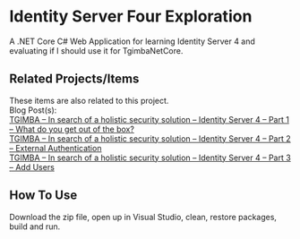 # Identity Server Four Exploration
A .NET Core C# Web Application for learning Identity Server 4 and evaluating if I should use it for TgimbaNetCore.

## Related Projects/Items

These items are also related to this project. 
<br/>
Blog Post(s):
<br/>
<a href="https://erichelin.wordpress.com/2020/07/31/tgimba-in-search-of-a-holistic-security-solution-identity-server-4-part-1-what-do-you-get-out-of-the-box/">TGIMBA – In search of a holistic security solution – Identity Server 4 – Part 1 – What do you get out of the box?</a>
<br />
<a href="https://erichelin.wordpress.com/2020/08/03/tgimba-in-search-of-a-holistic-security-solution-identity-server-4-part-2-external-authentication/">TGIMBA – In search of a holistic security solution – Identity Server 4 – Part 2 – External Authentication</a>
<br />
<a href="https://erichelin.wordpress.com/2020/08/15/tgimba-in-search-of-a-holistic-security-solution-identity-server-4-part-3-add-users/">TGIMBA – In search of a holistic security solution – Identity Server 4 – Part 3 – Add Users</a>

## How To Use
Download the zip file, open up in Visual Studio, clean, restore packages, build and run.
